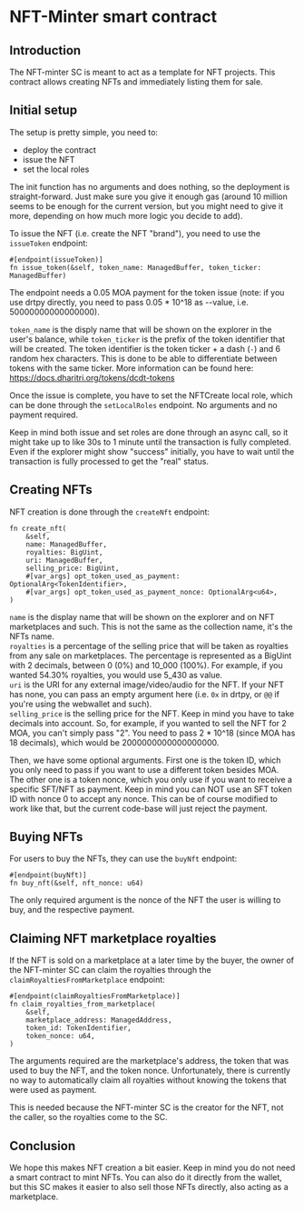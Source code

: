 # NFT-Minter smart contract

## Introduction

The NFT-minter SC is meant to act as a template for NFT projects. This contract allows creating NFTs and immediately listing them for sale.  

## Initial setup

The setup is pretty simple, you need to:
- deploy the contract
- issue the NFT
- set the local roles

The init function has no arguments and does nothing, so the deployment is straight-forward. Just make sure you give it enough gas (around 10 million seems to be enough for the current version, but you might need to give it more, depending on how much more logic you decide to add).  

To issue the NFT (i.e. create the NFT "brand"), you need to use the `issueToken` endpoint:

```
#[endpoint(issueToken)]
fn issue_token(&self, token_name: ManagedBuffer, token_ticker: ManagedBuffer)
```

The endpoint needs a 0.05 MOA payment for the token issue (note: if you use drtpy directly, you need to pass 0.05 * 10^18 as --value, i.e. 50000000000000000).  

`token_name` is the disply name that will be shown on the explorer in the user's balance, while `token_ticker` is the prefix of the token identifier that will be created. The token identifier is the token ticker + a dash (`-`) and 6 random hex characters. This is done to be able to differentiate between tokens with the same ticker. More information can be found here: https://docs.dharitri.org/tokens/dcdt-tokens

Once the issue is complete, you have to set the NFTCreate local role, which can be done through the `setLocalRoles` endpoint. No arguments and no payment required.  

Keep in mind both issue and set roles are done through an async call, so it might take up to like 30s to 1 minute until the transaction is fully completed. Even if the explorer might show "success" initially, you have to wait until the transaction is fully processed to get the "real" status.  

## Creating NFTs

NFT creation is done through the `createNft` endpoint:

```
fn create_nft(
    &self,
    name: ManagedBuffer,
    royalties: BigUint,
    uri: ManagedBuffer,
    selling_price: BigUint,
    #[var_args] opt_token_used_as_payment: OptionalArg<TokenIdentifier>,
    #[var_args] opt_token_used_as_payment_nonce: OptionalArg<u64>,
)
```

`name` is the display name that will be shown on the explorer and on NFT marketplaces and such. This is not the same as the collection name, it's the NFTs name.  
`royalties` is a percentage of the selling price that will be taken as royalties from any sale on marketplaces. The percentage is represented as a BigUint with 2 decimals, between 0 (0%) and 10_000 (100%). For example, if you wanted 54.30% royalties, you would use 5_430 as value.  
`uri` is the URI for any external image/video/audio for the NFT. If your NFT has none, you can pass an empty argument here (i.e. `0x` in drtpy, or `@@` if you're using the webwallet and such).  
`selling_price` is the selling price for the NFT. Keep in mind you have to take decimals into account. So, for example, if you wanted to sell the NFT for 2 MOA, you can't simply pass "2". You need to pass 2 * 10^18 (since MOA has 18 decimals), which would be 2000000000000000000.  

Then, we have some optional arguments. First one is the token ID, which you only need to pass if you want to use a different token besides MOA. The other one is a token nonce, which you only use if you want to receive a specific SFT/NFT as payment. Keep in mind you can NOT use an SFT token ID with nonce 0 to accept any nonce. This can be of course modified to work like that, but the current code-base will just reject the payment.  

## Buying NFTs

For users to buy the NFTs, they can use the `buyNft` endpoint:  

```
#[endpoint(buyNft)]
fn buy_nft(&self, nft_nonce: u64)
```

The only required argument is the nonce of the NFT the user is willing to buy, and the respective payment.  

## Claiming NFT marketplace royalties

If the NFT is sold on a marketplace at a later time by the buyer, the owner of the NFT-minter SC can claim the royalties through the `claimRoyaltiesFromMarketplace` endpoint:

```
#[endpoint(claimRoyaltiesFromMarketplace)]
fn claim_royalties_from_marketplace(
    &self,
    marketplace_address: ManagedAddress,
    token_id: TokenIdentifier,
    token_nonce: u64,
)
```

The arguments required are the marketplace's address, the token that was used to buy the NFT, and the token nonce. Unfortunately, there is currently no way to automatically claim all royalties without knowing the tokens that were used as payment.  

This is needed because the NFT-minter SC is the creator for the NFT, not the caller, so the royalties come to the SC.  

## Conclusion

We hope this makes NFT creation a bit easier. Keep in mind you do not need a smart contract to mint NFTs. You can also do it directly from the wallet, but this SC makes it easier to also sell those NFTs directly, also acting as a marketplace.  

